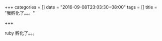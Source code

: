 +++
categories = []
date = "2016-09-08T23:03:30+08:00"
tags = []
title = "我孵化了。。。"

+++

ruby 孵化了。。。